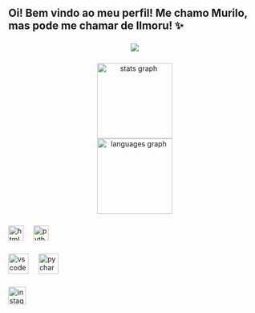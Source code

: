 <h2 align="left">Oi! Bem vindo ao meu perfil! Me chamo Murilo, mas pode me chamar de Ilmoru! ✨</h2>

###

<div align="center">
  <img src="https://profile-counter.glitch.me/ilmoruuu/count.svg?"  />
</div>

###

<div align="center">
  <img src="https://github-readme-stats.vercel.app/api?username=ilmoruuu&hide_title=false&hide_rank=false&show_icons=true&include_all_commits=true&count_private=true&disable_animations=false&theme=dark&locale=pt-br&hide_border=false&custom_title=Estatísticas de Ilmoruuu" height="150" alt="stats graph" /> <br>
  <img src="https://github-readme-stats.vercel.app/api/top-langs?username=ilmoruuu&locale=pt-br&hide_title=false&layout=compact&card_width=320&langs_count=5&theme=dark&hide_border=false" height="150" alt="languages graph"  />
</div>

###

<div align="left">
  <img src="https://cdn.jsdelivr.net/gh/devicons/devicon/icons/html5/html5-original.svg" height="30" alt="html5 logo"  />
  <img width="12" />
  <img src="https://cdn.jsdelivr.net/gh/devicons/devicon/icons/python/python-original.svg" height="30" alt="python logo"  />
</div>

###

<div align="left">
  <img src="https://cdn.jsdelivr.net/gh/devicons/devicon/icons/vscode/vscode-original.svg" height="40" alt="vscode logo"  />
  <img width="12" />
  <img src="https://cdn.simpleicons.org/pycharm/000000" height="40" alt="pycharm logo"  />
</div>

###

<div align="left">
  <a href="https://www.instagram.com/ilmoruuu/" target="_blank">
    <img src="https://img.shields.io/static/v1?message=Instagram&logo=instagram&label=&color=E4405F&logoColor=white&labelColor=&style=for-the-badge" height="35" alt="instagram logo"  />
  </a>
</div>

###
